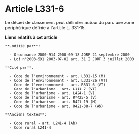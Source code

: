 # Article L331-6

Le décret de classement peut délimiter autour du parc une zone périphérique définie à l'article L. 331-15.

**Liens relatifs à cet article**

	**Codifié par**:

	  - Ordonnance 2000-914 2000-09-18 JORF 21 septembre 2000
	  - Loi n°2003-591 2003-07-02 art. 31 I JORF 3 juillet 2003

	**Cité par**:

	  - Code de l'environnement - art. L331-15 (M)
	  - Code de l'environnement - art. L331-26 (VT)
	  - Code de l'environnement - art. R331-6 (VT)
	  - Code de l'urbanisme - art. L111-7 (VT)
	  - Code de l'urbanisme - art. L424-1 (V)
	  - Code de l'urbanisme - art. R*425-5 (V)
	  - Code de l'urbanisme - art. R421-19 (M)
	  - Code de l'urbanisme - art. R421-38-7 (Ab)

	**Anciens textes**:

	  - Code rural - art. L241-4 (Ab)
	  - Code rural L241-4
